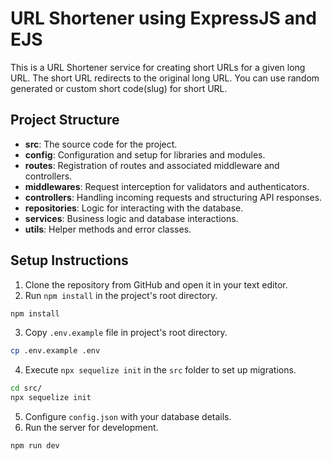 # URL Shortener using ExpressJS and EJS

This is a URL Shortener service for creating short URLs for a given long URL. The short URL redirects to the original long URL. You can use random generated or custom short code(slug) for short URL.

## Project Structure

- **src**: The source code for the project.
- **config**: Configuration and setup for libraries and modules.
- **routes**: Registration of routes and associated middleware and controllers.
- **middlewares**: Request interception for validators and authenticators.
- **controllers**: Handling incoming requests and structuring API responses.
- **repositories**: Logic for interacting with the database.
- **services**: Business logic and database interactions.
- **utils**: Helper methods and error classes.

## Setup Instructions

1. Clone the repository from GitHub and open it in your text editor.
2. Run `npm install` in the project's root directory.
```sh
npm install
```
3. Copy `.env.example` file in project's root directory.
```sh
cp .env.example .env
```
4. Execute `npx sequelize init` in the `src` folder to set up migrations.
```sh
cd src/
npx sequelize init
```
5. Configure `config.json` with your database details.
6. Run the server for development.
```sh
npm run dev
```

